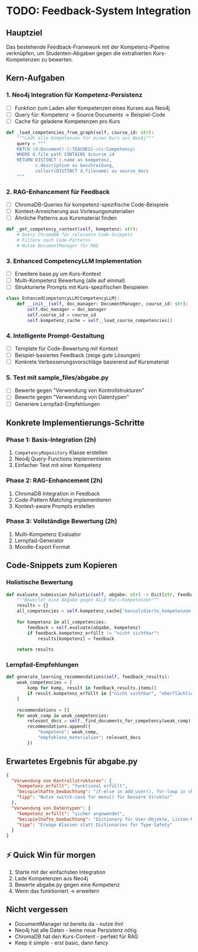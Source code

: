 # TODO: Feedback-System Integration

##  Hauptziel
Das bestehende Feedback-Framework mit der Kompetenz-Pipeline verknüpfen, um Studenten-Abgaben gegen die extrahierten Kurs-Kompetenzen zu bewerten.

##  Kern-Aufgaben

### 1. Neo4j Integration für Kompetenz-Persistenz
- [ ] Funktion zum Laden aller Kompetenzen eines Kurses aus Neo4j
- [ ] Query für: Kompetenz → Source Documents → Beispiel-Code
- [ ] Cache für geladene Kompetenzen pro Kurs

```python
def _load_competencies_from_graph(self, course_id: str):
    """Lädt alle Kompetenzen für einen Kurs aus Neo4j"""
    query = """
    MATCH (d:Document)-[:TEACHES]->(c:Competency)
    WHERE d.file_path CONTAINS $course_id
    RETURN DISTINCT c.name as kompetenz,
           c.description as beschreibung,
           collect(DISTINCT d.filename) as source_docs
    """
```

### 2. RAG-Enhancement für Feedback
- [ ] ChromaDB-Queries für kompetenz-spezifische Code-Beispiele
- [ ] Kontext-Anreicherung aus Vorlesungsmaterialien
- [ ] Ähnliche Patterns aus Kursmaterial finden

```python
def _get_competency_context(self, kompetenz: str):
    # Query ChromaDB für relevante Code-Snippets
    # Filtere nach Code-Patterns
    # Nutze DocumentManager für RAG
```

### 3. Enhanced CompetencyLLM Implementation
- [ ] Erweitere base.py um Kurs-Kontext
- [ ] Multi-Kompetenz Bewertung (alle auf einmal)
- [ ] Strukturierte Prompts mit Kurs-spezifischen Beispielen

```python
class EnhancedCompetencyLLM(CompetencyLLM):
    def __init__(self, doc_manager: DocumentManager, course_id: str):
        self.doc_manager = doc_manager
        self.course_id = course_id
        self.kompetenz_cache = self._load_course_competencies()
```

### 4. Intelligente Prompt-Gestaltung
- [ ] Template für Code-Bewertung mit Kontext
- [ ] Beispiel-basiertes Feedback (zeige gute Lösungen)
- [ ] Konkrete Verbesserungsvorschläge basierend auf Kursmaterial

### 5. Test mit sample_files/abgabe.py
- [ ] Bewerte gegen "Verwendung von Kontrollstrukturen"
- [ ] Bewerte gegen "Verwendung von Datentypen"
- [ ] Generiere Lernpfad-Empfehlungen

##  Konkrete Implementierungs-Schritte

### Phase 1: Basis-Integration (2h)
1. `CompetencyRepository` Klasse erstellen
2. Neo4j Query-Functions implementieren
3. Einfacher Test mit einer Kompetenz

### Phase 2: RAG-Enhancement (2h)
1. ChromaDB Integration in Feedback
2. Code-Pattern Matching implementieren
3. Kontext-aware Prompts erstellen

### Phase 3: Vollständige Bewertung (2h)
1. Multi-Kompetenz Evaluator
2. Lernpfad-Generator
3. Moodle-Export Format

##  Code-Snippets zum Kopieren

### Holistische Bewertung
```python
def evaluate_submission_holistic(self, abgabe: str) -> Dict[str, FeedbackResult]:
    """Bewertet eine Abgabe gegen ALLE Kurs-Kompetenzen"""
    results = {}
    all_competencies = self.kompetenz_cache['konsolidierte_kompetenzen']
    
    for kompetenz in all_competencies:
        feedback = self.evaluate(abgabe, kompetenz)
        if feedback.kompetenz_erfüllt != "nicht sichtbar":
            results[kompetenz] = feedback
    
    return results
```

### Lernpfad-Empfehlungen
```python
def generate_learning_recommendations(self, feedback_results):
    weak_competencies = [
        komp for komp, result in feedback_results.items()
        if result.kompetenz_erfüllt in ["nicht sichtbar", "oberflächlich"]
    ]
    
    recommendations = []
    for weak_comp in weak_competencies:
        relevant_docs = self._find_documents_for_competency(weak_comp)
        recommendations.append({
            "kompetenz": weak_comp,
            "empfohlene_materialien": relevant_docs
        })
```

##  Erwartetes Ergebnis für abgabe.py

```json
{
  "Verwendung von Kontrollstrukturen": {
    "kompetenz_erfüllt": "funktional erfüllt",
    "beispielhafte_beobachtung": "if-else in add_user(), for-loop in show_admins()",
    "tipp": "Nutze switch-case für menu() für bessere Struktur"
  },
  "Verwendung von Datentypen": {
    "kompetenz_erfüllt": "sicher angewendet",
    "beispielhafte_beobachtung": "Dictionary für User-Objekte, Listen-Manipulation",
    "tipp": "Erwäge Klassen statt Dictionaries für Type-Safety"
  }
}
```

## ⚡ Quick Win für morgen
1. Starte mit der einfachsten Integration
2. Lade Kompetenzen aus Neo4j
3. Bewerte abgabe.py gegen eine Kompetenz
4. Wenn das funktioniert → erweitern

##  Nicht vergessen
- DocumentManager ist bereits da - nutze ihn!
- Neo4j hat alle Daten - keine neue Persistenz nötig
- ChromaDB hat den Kurs-Content - perfekt für RAG
- Keep it simple - erst basic, dann fancy